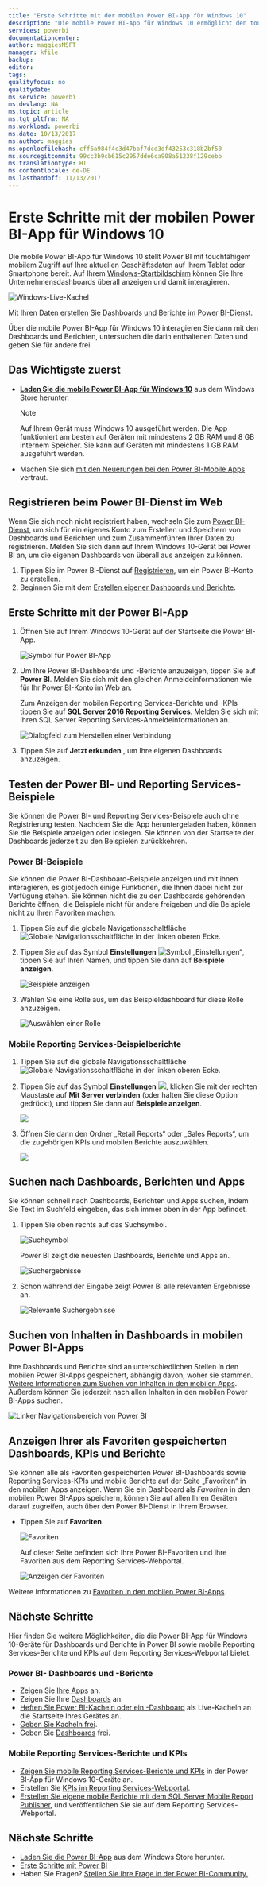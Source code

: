 ```yaml
---
title: "Erste Schritte mit der mobilen Power BI-App für Windows 10"
description: "Die mobile Power BI-App für Windows 10 ermöglicht den touchfähigen mobilen Zugriff auf Ihre aktuellen Geschäftsdaten auf Ihrem Tablet oder Smartphone."
services: powerbi
documentationcenter: 
author: maggiesMSFT
manager: kfile
backup: 
editor: 
tags: 
qualityfocus: no
qualitydate: 
ms.service: powerbi
ms.devlang: NA
ms.topic: article
ms.tgt_pltfrm: NA
ms.workload: powerbi
ms.date: 10/13/2017
ms.author: maggies
ms.openlocfilehash: cff6a984f4c3d47bbf7dcd3df43253c318b2bf50
ms.sourcegitcommit: 99cc3b9cb615c2957dde6ca908a51238f129cebb
ms.translationtype: HT
ms.contentlocale: de-DE
ms.lasthandoff: 11/13/2017
---
```

# <a name="get-started-with-the-power-bi-mobile-app-for-windows-10"></a>Erste Schritte mit der mobilen Power BI-App für Windows 10
Die mobile Power BI-App für Windows 10 stellt Power BI mit touchfähigem mobilem Zugriff auf Ihre aktuellen Geschäftsdaten auf Ihrem Tablet oder Smartphone bereit. Auf Ihrem [Windows-Startbildschirm](mobile-pin-dashboard-start-screen-windows-10-phone-app.md) können Sie Ihre Unternehmensdashboards überall anzeigen und damit interagieren.

![Windows-Live-Kachel](media/mobile-windows-10-phone-app-get-started/pbi_win10_livetile.gif)

Mit Ihren Daten [erstellen Sie Dashboards und Berichte im Power BI-Dienst](service-get-started.md). 

Über die mobile Power BI-App für Windows 10 interagieren Sie dann mit den Dashboards und Berichten, untersuchen die darin enthaltenen Daten und geben Sie für andere frei.

## <a name="first-things-first"></a>Das Wichtigste zuerst
* [**Laden Sie die mobile Power BI-App für Windows 10**](http://go.microsoft.com/fwlink/?LinkID=526478) aus dem Windows Store herunter.
  
  > [!NOTE]
  > Auf Ihrem Gerät muss Windows 10 ausgeführt werden. Die App funktioniert am besten auf Geräten mit mindestens 2 GB RAM und 8 GB internem Speicher. Sie kann auf Geräten mit mindestens 1 GB RAM ausgeführt werden.
  > 
  > 
* Machen Sie sich [mit den Neuerungen bei den Power BI-Mobile Apps](mobile-whats-new-in-the-mobile-apps.md) vertraut.

## <a name="sign-up-for-the-power-bi-service-on-the-web"></a>Registrieren beim Power BI-Dienst im Web
Wenn Sie sich noch nicht registriert haben, wechseln Sie zum [Power BI-Dienst](http://powerbi.com/), um sich für ein eigenes Konto zum Erstellen und Speichern von Dashboards und Berichten und zum Zusammenführen Ihrer Daten zu registrieren. Melden Sie sich dann auf Ihrem Windows 10-Gerät bei Power BI an, um die eigenen Dashboards von überall aus anzeigen zu können.

1. Tippen Sie im Power BI-Dienst auf [Registrieren](http://go.microsoft.com/fwlink/?LinkID=513879), um ein Power BI-Konto zu erstellen.
2. Beginnen Sie mit dem [Erstellen eigener Dashboards und Berichte](service-get-started.md).

## <a name="get-started-with-the-power-bi-app"></a>Erste Schritte mit der Power BI-App
1. Öffnen Sie auf Ihrem Windows 10-Gerät auf der Startseite die Power BI-App.
   
   ![Symbol für Power BI-App](media/mobile-windows-10-phone-app-get-started/pbi_win10ph_appiconsm.png)
2. Um Ihre Power BI-Dashboards und -Berichte anzuzeigen, tippen Sie auf **Power BI**. Melden Sie sich mit den gleichen Anmeldeinformationen wie für Ihr Power BI-Konto im Web an. 
   
   Zum Anzeigen der mobilen Reporting Services-Berichte und -KPIs tippen Sie auf **SQL Server 2016 Reporting Services**. Melden Sie sich mit Ihren SQL Server Reporting Services-Anmeldeinformationen an.
   
   ![Dialogfeld zum Herstellen einer Verbindung](media/mobile-windows-10-phone-app-get-started/power-bi-windows-10-connect.png)
3. Tippen Sie auf **Jetzt erkunden**  , um Ihre eigenen Dashboards anzuzeigen.

## <a name="try-the-power-bi-and-reporting-services-samples"></a>Testen der Power BI- und Reporting Services-Beispiele
Sie können die Power BI- und Reporting Services-Beispiele auch ohne Registrierung testen. Nachdem Sie die App heruntergeladen haben, können Sie die Beispiele anzeigen oder loslegen. Sie können von der Startseite der Dashboards jederzeit zu den Beispielen zurückkehren.

### <a name="power-bi-samples"></a>Power BI-Beispiele
Sie können die Power BI-Dashboard-Beispiele anzeigen und mit ihnen interagieren, es gibt jedoch einige Funktionen, die Ihnen dabei nicht zur Verfügung stehen. Sie können nicht die zu den Dashboards gehörenden Berichte öffnen, die Beispiele nicht für andere freigeben und die Beispiele nicht zu Ihren Favoriten machen.

1. Tippen Sie auf die globale Navigationsschaltfläche ![Globale Navigationsschaltfläche](media/mobile-windows-10-phone-app-get-started/power-bi-windows-10-navigation-icon.png) in der linken oberen Ecke.
2. Tippen Sie auf das Symbol **Einstellungen** ![Symbol „Einstellungen“](media/mobile-windows-10-phone-app-get-started/power-bi-win10-settings-icon.png), tippen Sie auf Ihren Namen, und tippen Sie dann auf **Beispiele anzeigen**.
   
   ![Beispiele anzeigen](media/mobile-windows-10-phone-app-get-started/power-bi-win10-view-samples.png)
3. Wählen Sie eine Rolle aus, um das Beispieldashboard für diese Rolle anzuzeigen.  
   
   ![Auswählen einer Rolle](media/mobile-windows-10-phone-app-get-started/power-bi-win10-samples.png)

### <a name="reporting-services-mobile-report-samples"></a>Mobile Reporting Services-Beispielberichte
1. Tippen Sie auf die globale Navigationsschaltfläche ![Globale Navigationsschaltfläche](media/mobile-windows-10-phone-app-get-started/power-bi-windows-10-navigation-icon.png) in der linken oberen Ecke.
2. Tippen Sie auf das Symbol **Einstellungen** ![](media/mobile-windows-10-phone-app-get-started/power-bi-win10-settings-icon.png), klicken Sie mit der rechten Maustaste auf **Mit Server verbinden** (oder halten Sie diese Option gedrückt), und tippen Sie dann auf **Beispiele anzeigen**.
   
   ![](media/mobile-windows-10-phone-app-get-started/power-bi-win10-connect-ssrs-samples.png)
3. Öffnen Sie dann den Ordner „Retail Reports“ oder „Sales Reports“, um die zugehörigen KPIs und mobilen Berichte auszuwählen.
   
   ![](media/mobile-windows-10-phone-app-get-started/power-bi-win10-ssrs-sample-kpis.png)

## <a name="search-for-dashboards-reports-and-apps"></a>Suchen nach Dashboards, Berichten und Apps
Sie können schnell nach Dashboards, Berichten und Apps suchen, indem Sie Text im Suchfeld eingeben, das sich immer oben in der App befindet.

1. Tippen Sie oben rechts auf das Suchsymbol.
   
   ![Suchsymbol](media/mobile-windows-10-phone-app-get-started/pbi_win10ph_searchbarbrdr.png)
   
   Power BI zeigt die neuesten Dashboards, Berichte und Apps an.
   
   ![Suchergebnisse](media/mobile-windows-10-phone-app-get-started/pbi_win10_searchrecent.png)
2. Schon während der Eingabe zeigt Power BI alle relevanten Ergebnisse an.
   
   ![Relevante Suchergebnisse](media/mobile-windows-10-phone-app-get-started/pbi_win10_search_m.png)

## <a name="find-your-content-in-the-power-bi-mobile-apps"></a>Suchen von Inhalten in Dashboards in mobilen Power BI-Apps
Ihre Dashboards und Berichte sind an unterschiedlichen Stellen in den mobilen Power BI-Apps gespeichert, abhängig davon, woher sie stammen. [Weitere Informationen zum Suchen von Inhalten in den mobilen Apps](mobile-apps-find-content-mobile-devices.md). Außerdem können Sie jederzeit nach allen Inhalten in den mobilen Power BI-Apps suchen. 

![Linker Navigationsbereich von Power BI](media/mobile-windows-10-phone-app-get-started/power-bi-win10-left-nav.png)

## <a name="view-your-favorite-dashboards-kpis-and-reports"></a>Anzeigen Ihrer als Favoriten gespeicherten Dashboards, KPIs und Berichte
Sie können alle als Favoriten gespeicherten Power BI-Dashboards sowie Reporting Services-KPIs und mobile Berichte auf der Seite „Favoriten“ in den mobilen Apps anzeigen. Wenn Sie ein Dashboard als *Favoriten* in den mobilen Power BI-Apps speichern, können Sie auf allen Ihren Geräten darauf zugreifen, auch über den Power BI-Dienst in Ihrem Browser. 

* Tippen Sie auf **Favoriten**.
  
   ![Favoriten](media/mobile-windows-10-phone-app-get-started/power-bi-win10-favorite-menu.png)
  
   Auf dieser Seite befinden sich Ihre Power BI-Favoriten und Ihre Favoriten aus dem Reporting Services-Webportal.
  
   ![Anzeigen der Favoriten](media/mobile-windows-10-phone-app-get-started/power-bi-win10-favorites.png)

Weitere Informationen zu [Favoriten in den mobilen Power BI-Apps](mobile-apps-favorites.md).

## <a name="next-steps"></a>Nächste Schritte
Hier finden Sie weitere Möglichkeiten, die die Power BI-App für Windows 10-Geräte für Dashboards und Berichte in Power BI sowie mobile Reporting Services-Berichte und KPIs auf dem Reporting Services-Webportal bietet.

### <a name="power-bi-dashboards-and-reports"></a>Power BI- Dashboards und -Berichte
* Zeigen Sie [Ihre Apps](service-install-use-apps.md) an.
* Zeigen Sie Ihre [Dashboards](mobile-apps-view-dashboard.md) an.
* [Heften Sie Power BI-Kacheln oder ein -Dashboard](mobile-pin-dashboard-start-screen-windows-10-phone-app.md) als Live-Kacheln an die Startseite Ihres Gerätes an.
* [Geben Sie Kacheln frei](mobile-share-tile-windows-10-phone-app.md).
* Geben Sie [Dashboards](mobile-share-dashboard-from-the-mobile-apps.md) frei.

### <a name="reporting-services-mobile-reports-and-kpis"></a>Mobile Reporting Services-Berichte und KPIs
* [Zeigen Sie mobile Reporting Services-Berichte und KPIs](mobile-app-windows-10-ssrs-kpis-mobile-reports.md) in der Power BI-App für Windows 10-Geräte an.
* Erstellen Sie [KPIs im Reporting Services-Webportal](https://msdn.microsoft.com/library/mt683632.aspx).
* [Erstellen Sie eigene mobile Berichte mit dem SQL Server Mobile Report Publisher](https://msdn.microsoft.com/library/mt652547.aspx), und veröffentlichen Sie sie auf dem Reporting Services-Webportal.

## <a name="next-steps"></a>Nächste Schritte
* [Laden Sie die Power BI-App](http://go.microsoft.com/fwlink/?LinkID=526478) aus dem Windows Store herunter.  
* [Erste Schritte mit Power BI](service-get-started.md)
* Haben Sie Fragen? [Stellen Sie Ihre Frage in der Power BI-Community.](http://community.powerbi.com/)

